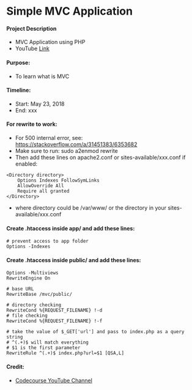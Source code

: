 # Simple MVC Application

#### Project Description
- MVC Application using PHP
- YouTube [Link](https://www.youtube.com/watch?v=OsCTzGASImQ&list=PLfdtiltiRHWGXVHXX09fxXDi-DqInchFD)

#### Purpose:
- To learn what is MVC

#### Timeline:
- Start: May 23, 2018
- End: xxx

#### For rewrite to work:
- For 500 internal error, see: https://stackoverflow.com/a/31451383/6353682
- Make sure to run: sudo a2enmod rewrite
- Then add these lines on apache2.conf or sites-available/xxx.conf if enabled:

```
<Directory directory>
    Options Indexes FollowSymLinks
    AllowOverride All
    Require all granted
</Directory>
```
- where directory could be /var/www/ or the directory in your sites-available/xxx.conf

#### Create .htaccess inside app/ and add these lines:

```
# prevent access to app folder
Options -Indexes
```
#### Create .htaccess inside public/ and add these lines:

```
Options -Multiviews
RewriteEngine On

# base URL
RewriteBase /mvc/public/

# directory checking
RewriteCond %{REQUEST_FILENAME} !-d
# file checking
RewriteCond %{REQUEST_FILENAME} !-f

# take the value of $_GET['url'] and pass to index.php as a query string
# ^(.+)$ will match everything
# $1 is the first parameter
RewriteRule ^(.+)$ index.php?url=$1 [QSA,L]
```

#### Credit:
- [Codecourse YouTube Channel](https://www.youtube.com/user/phpacademy/about)
